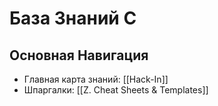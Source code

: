 #  База Знаний С
## Основная Навигация
- Главная карта знаний: [[Hack-In]]
- Шпаргалки: [[Z. Cheat Sheets & Templates]]
